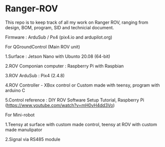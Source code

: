 # Ranger-ROV

This repo is to keep track of all my work on Ranger ROV, ranging from design, BOM, program, SID and technicial document.

Firmware : ArduSub / Px4 (pix4.io and ardupilot.org)

For QGroundControl (Main ROV unit)

1.Surface : Jetson Nano with Ubunto 20.08 (64-bit)

2.ROV Componian computer : Raspberry Pi with Raspbian

3.ROV ArduSub : Pix4 (2.4.8)

4.ROV Controller - XBox control or Custom made with teensy, program with arduino C

5.Control reference : DIY ROV Software Setup Tutorial, Raspberry Pi (https://www.youtube.com/watch?v=mH0vH4dd3Vo)

For Mini-robot

1.Teensy at surface with custom made control, teensy at ROV with custom made manulipator

2.Signal via RS485 module


